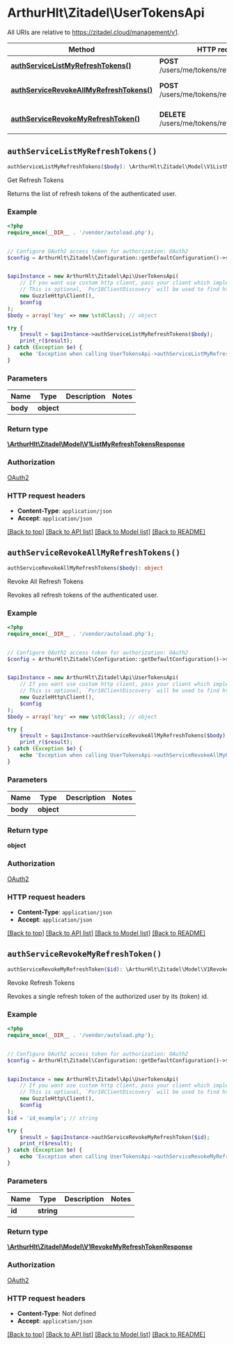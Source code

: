 # ArthurHlt\Zitadel\UserTokensApi

All URIs are relative to https://zitadel.cloud/management/v1.

Method | HTTP request | Description
------------- | ------------- | -------------
[**authServiceListMyRefreshTokens()**](UserTokensApi.md#authServiceListMyRefreshTokens) | **POST** /users/me/tokens/refresh/_search | Get Refresh Tokens
[**authServiceRevokeAllMyRefreshTokens()**](UserTokensApi.md#authServiceRevokeAllMyRefreshTokens) | **POST** /users/me/tokens/refresh/_revoke_all | Revoke All Refresh Tokens
[**authServiceRevokeMyRefreshToken()**](UserTokensApi.md#authServiceRevokeMyRefreshToken) | **DELETE** /users/me/tokens/refresh/{id} | Revoke Refresh Tokens


## `authServiceListMyRefreshTokens()`

```php
authServiceListMyRefreshTokens($body): \ArthurHlt\Zitadel\Model\V1ListMyRefreshTokensResponse
```

Get Refresh Tokens

Returns the list of refresh tokens of the authenticated user.

### Example

```php
<?php
require_once(__DIR__ . '/vendor/autoload.php');


// Configure OAuth2 access token for authorization: OAuth2
$config = ArthurHlt\Zitadel\Configuration::getDefaultConfiguration()->setAccessToken('YOUR_ACCESS_TOKEN');


$apiInstance = new ArthurHlt\Zitadel\Api\UserTokensApi(
    // If you want use custom http client, pass your client which implements `Psr\Http\Client\ClientInterface`.
    // This is optional, `Psr18ClientDiscovery` will be used to find http client. For instance `GuzzleHttp\Client` implements that interface
    new GuzzleHttp\Client(),
    $config
);
$body = array('key' => new \stdClass); // object

try {
    $result = $apiInstance->authServiceListMyRefreshTokens($body);
    print_r($result);
} catch (Exception $e) {
    echo 'Exception when calling UserTokensApi->authServiceListMyRefreshTokens: ', $e->getMessage(), PHP_EOL;
}
```

### Parameters

Name | Type | Description  | Notes
------------- | ------------- | ------------- | -------------
 **body** | **object**|  |

### Return type

[**\ArthurHlt\Zitadel\Model\V1ListMyRefreshTokensResponse**](../Model/V1ListMyRefreshTokensResponse.md)

### Authorization

[OAuth2](../../README.md#OAuth2)

### HTTP request headers

- **Content-Type**: `application/json`
- **Accept**: `application/json`

[[Back to top]](#) [[Back to API list]](../../README.md#endpoints)
[[Back to Model list]](../../README.md#models)
[[Back to README]](../../README.md)

## `authServiceRevokeAllMyRefreshTokens()`

```php
authServiceRevokeAllMyRefreshTokens($body): object
```

Revoke All Refresh Tokens

Revokes all refresh tokens of the authenticated user.

### Example

```php
<?php
require_once(__DIR__ . '/vendor/autoload.php');


// Configure OAuth2 access token for authorization: OAuth2
$config = ArthurHlt\Zitadel\Configuration::getDefaultConfiguration()->setAccessToken('YOUR_ACCESS_TOKEN');


$apiInstance = new ArthurHlt\Zitadel\Api\UserTokensApi(
    // If you want use custom http client, pass your client which implements `Psr\Http\Client\ClientInterface`.
    // This is optional, `Psr18ClientDiscovery` will be used to find http client. For instance `GuzzleHttp\Client` implements that interface
    new GuzzleHttp\Client(),
    $config
);
$body = array('key' => new \stdClass); // object

try {
    $result = $apiInstance->authServiceRevokeAllMyRefreshTokens($body);
    print_r($result);
} catch (Exception $e) {
    echo 'Exception when calling UserTokensApi->authServiceRevokeAllMyRefreshTokens: ', $e->getMessage(), PHP_EOL;
}
```

### Parameters

Name | Type | Description  | Notes
------------- | ------------- | ------------- | -------------
 **body** | **object**|  |

### Return type

**object**

### Authorization

[OAuth2](../../README.md#OAuth2)

### HTTP request headers

- **Content-Type**: `application/json`
- **Accept**: `application/json`

[[Back to top]](#) [[Back to API list]](../../README.md#endpoints)
[[Back to Model list]](../../README.md#models)
[[Back to README]](../../README.md)

## `authServiceRevokeMyRefreshToken()`

```php
authServiceRevokeMyRefreshToken($id): \ArthurHlt\Zitadel\Model\V1RevokeMyRefreshTokenResponse
```

Revoke Refresh Tokens

Revokes a single refresh token of the authorized user by its (token) id.

### Example

```php
<?php
require_once(__DIR__ . '/vendor/autoload.php');


// Configure OAuth2 access token for authorization: OAuth2
$config = ArthurHlt\Zitadel\Configuration::getDefaultConfiguration()->setAccessToken('YOUR_ACCESS_TOKEN');


$apiInstance = new ArthurHlt\Zitadel\Api\UserTokensApi(
    // If you want use custom http client, pass your client which implements `Psr\Http\Client\ClientInterface`.
    // This is optional, `Psr18ClientDiscovery` will be used to find http client. For instance `GuzzleHttp\Client` implements that interface
    new GuzzleHttp\Client(),
    $config
);
$id = 'id_example'; // string

try {
    $result = $apiInstance->authServiceRevokeMyRefreshToken($id);
    print_r($result);
} catch (Exception $e) {
    echo 'Exception when calling UserTokensApi->authServiceRevokeMyRefreshToken: ', $e->getMessage(), PHP_EOL;
}
```

### Parameters

Name | Type | Description  | Notes
------------- | ------------- | ------------- | -------------
 **id** | **string**|  |

### Return type

[**\ArthurHlt\Zitadel\Model\V1RevokeMyRefreshTokenResponse**](../Model/V1RevokeMyRefreshTokenResponse.md)

### Authorization

[OAuth2](../../README.md#OAuth2)

### HTTP request headers

- **Content-Type**: Not defined
- **Accept**: `application/json`

[[Back to top]](#) [[Back to API list]](../../README.md#endpoints)
[[Back to Model list]](../../README.md#models)
[[Back to README]](../../README.md)
